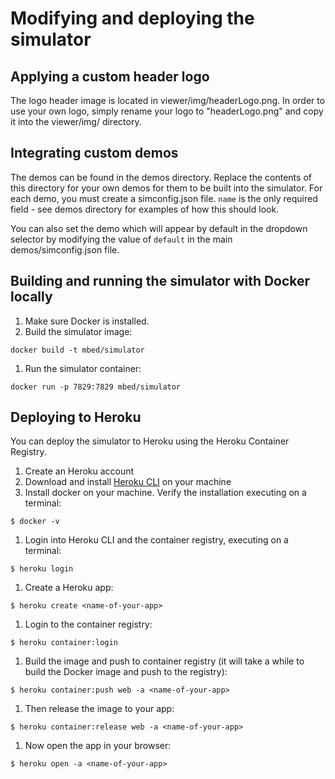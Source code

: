 # Modifying and deploying the simulator

## Applying a custom header logo

The logo header image is located in viewer/img/headerLogo.png. In order to use
your own logo, simply rename your logo to "headerLogo.png" and copy it into the
viewer/img/ directory.

## Integrating custom demos

The demos can be found in the demos directory. Replace the contents of this
directory for your own demos for them to be built into the simulator. For each
demo, you must create a simconfig.json file. `name` is the only required field
\- see demos directory for examples of how this should look.

You can also set the demo which will appear by default in the dropdown selector
by modifying the value of `default` in the main demos/simconfig.json file.

## Building and running the simulator with Docker locally

1. Make sure Docker is installed.
1. Build the simulator image:
```
docker build -t mbed/simulator
```
1. Run the simulator container:
```
docker run -p 7829:7829 mbed/simulator
```

## Deploying to Heroku

You can deploy the simulator to Heroku using the Heroku Container Registry.

1. Create an Heroku account
1. Download and install [Heroku CLI](https://devcenter.heroku.com/articles/heroku-cli)
on your machine
1. Install docker on your machine. Verify the installation executing on a
terminal:
```
$ docker -v
```
1. Login into Heroku CLI and the container registry, executing on a terminal:
```
$ heroku login
```
1. Create a Heroku app:
```
$ heroku create <name-of-your-app>
```
1. Login to the container registry:
```
$ heroku container:login
```
1. Build the image and push to container registry (it will take a while to build the Docker image and push to the registry):
```
$ heroku container:push web -a <name-of-your-app>
```
1. Then release the image to your app:
```
$ heroku container:release web -a <name-of-your-app>
```
1. Now open the app in your browser:
```
$ heroku open -a <name-of-your-app>
```
